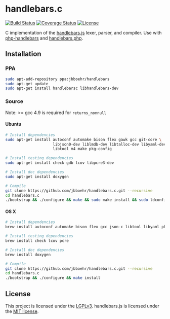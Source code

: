 # handlebars.c

[![Build Status](https://travis-ci.org/jbboehr/handlebars.c.svg?branch=master)](https://travis-ci.org/jbboehr/handlebars.c)
[![Coverage Status](https://coveralls.io/repos/jbboehr/handlebars.c/badge.svg?branch=master&service=github)](https://coveralls.io/github/jbboehr/handlebars.c?branch=master)
[![License](https://img.shields.io/badge/license-LGPLv3-brightgreen.svg)](LICENSE.md)

C implementation of the [handlebars.js](https://github.com/wycats/handlebars.js/)
lexer, parser, and compiler. Use with [php-handlebars](https://github.com/jbboehr/php-handlebars) and [handlebars.php](https://github.com/jbboehr/handlebars.php).


## Installation


### PPA

```bash
sudo apt-add-repository ppa:jbboehr/handlebars
sudo apt-get update
sudo apt-get install handlebarsc libhandlebars-dev
```


### Source

Note: >= gcc 4.9 is required for `returns_nonnull`

#### Ubuntu 

```bash
# Install dependencies
sudo apt-get install autoconf automake bison flex gawk gcc git-core \
                     libjson0-dev liblmdb-dev libtalloc-dev libyaml-dev \
                     libtool m4 make pkg-config

# Install testing dependencies
sudo apt-get install check gdb lcov libpcre3-dev

# Install doc dependencies
sudo apt-get install doxygen

# Compile
git clone https://github.com/jbboehr/handlebars.c.git --recursive
cd handlebars.c
./bootstrap && ./configure && make && sudo make install && sudo ldconfig
```


#### OS X

```bash
# Install dependencies
brew install autoconf automake bison flex gcc json-c libtool libyaml pkg-config talloc

# Install testing dependencies
brew install check lcov pcre

# Install doc dependencies
brew install doxygen

# Compile
git clone https://github.com/jbboehr/handlebars.c.git --recursive
cd handlebars.c
./bootstrap && ./configure && make install
```


## License

This project is licensed under the [LGPLv3](http://www.gnu.org/licenses/lgpl-3.0.txt).
handlebars.js is licensed under the [MIT license](http://opensource.org/licenses/MIT).
